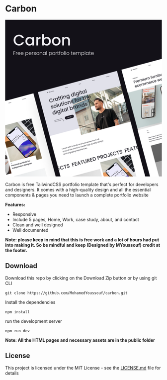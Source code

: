 # Carbon
![Thumbnail](thumbnail.png)

Carbon is free TailwindCSS portfolio template that's perfect for developers and designers. It comes with a high-quality design and all the essential components & pages you need to launch a complete portfolio website

**Features:**
- Responsive
- Include 5 pages, Home, Work, case study, about, and contact
- Clean and well designed
- Well documented


**Note: please keep in mind that this is free work and a lot of hours had put into making it. So be mindful and keep (Designed by MYoussouf) credit at the footer.**


## Download
Download this repo by clicking on the Download Zip button or by using git CLI

```
git clone https://github.com/MohamedYoussouf/carbon.git
```

Install the dependencies

```
npm install
```

run the development server

```
npm run dev
```

**Note: All the HTML pages and necessary assets are in the public folder**

## License
This project is licensed under the MIT License - see the [LICENSE.md](LiCENsE.md) file for details